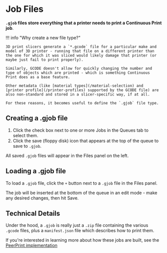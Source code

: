 # Job Files

**`.gjob` files store everything that a printer needs to print a Continuous Print job**.

!!! info "Why create a new file type?"

    3D print slicers generate a `*.gcode` file for a particular make and model of 3D printer - running that file on a different printer than the one for which it was sliced would likely damage that printer (or maybe just fail to print properly).

    Similarly, GCODE doesn't allow for quickly changing the number and type of objects which are printed - which is something Continuous Print does as a base feature.

    Other metadata (like [material types](/material-selection) and [printer profile](/printer-profiles) supported by the GCODE file) are also non-standard and stored in a slicer-specific way, if at all.

    For these reasons, it becomes useful to define the `.gjob` file type.


## Creating a .gjob file

1. Click the check box next to one or more Jobs in the Queues tab to select them.
2. Click the save (floppy disk) icon that appears at the top of the queue to save to `.gjob`.

All saved `.gjob` files will appear in the Files panel on the left.

## Loading a .gjob file

To load a `.gjob` file, click the `+` button next to a `.gjob` file in the Files panel.

The job will be inserted at the bottom of the queue in an edit mode - make any desired changes, then hit Save.

## Technical Details

Under the hood, a `.gjob` is really just a `.zip` file containing the various `.gcode` files, plus a `manifest.json` file which describes how to print them.

If you're interested in learning more about how these jobs are built, see the [PeerPrint implementation](https://github.com/smartin015/peerprint/blob/main/peerprint/filesharing.py)

